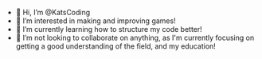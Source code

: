 - 👋 Hi, I’m @KatsCoding
- 👀 I’m interested in making and improving games!
- 🌱 I’m currently learning how to structure my code better!
- 💞️ I’m not looking to collaborate on anything, as I'm currently focusing on getting a good understanding of the field, and my education!

<!---
KatsCoding/KatsCoding is a ✨ special ✨ repository because its `README.md` (this file) appears on your GitHub profile.
You can click the Preview link to take a look at your changes.
--->
